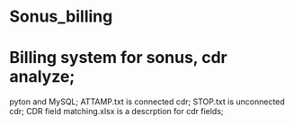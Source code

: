 # Sonus_billing
# Billing system for sonus, cdr analyze;
 pyton and MySQL;
 ATTAMP.txt is connected cdr;
 STOP.txt is unconnected cdr;
 CDR field matching.xlsx is a descrption for cdr fields;
